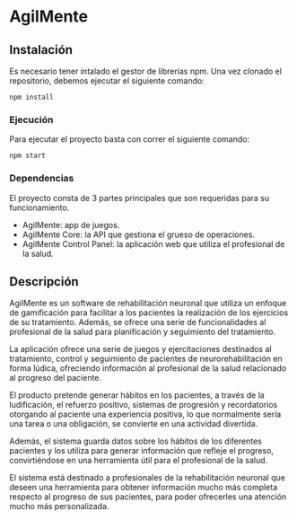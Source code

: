 # AgilMente

## Instalación

Es necesario tener intalado el gestor de librerías npm. Una vez clonado el repositorio, debemos ejecutar el siguiente comando:

```
npm install
```

### Ejecución

Para ejecutar el proyecto basta con correr el siguiente comando:

```
npm start
```

### Dependencias

El proyecto consta de 3 partes principales que son requeridas para su funcionamiento.

- AgilMente: app de juegos.
- AgilMente Core: la API que gestiona el grueso de operaciones.
- AgilMente Control Panel: la aplicación web que utiliza el profesional de la salud.

## Descripción 

AgilMente es un software de rehabilitación neuronal que utiliza un enfoque de gamificación para facilitar a los pacientes la realización de los ejercicios de su tratamiento. Además, se ofrece una serie de funcionalidades al profesional de la salud para planificación y seguimiento del tratamiento. 

La aplicación ofrece una serie de juegos y ejercitaciones destinados al tratamiento, control y seguimiento de pacientes de neurorehabilitación en forma lúdica, ofreciendo información al profesional de la salud relacionado al progreso del paciente. 

El producto pretende generar hábitos en los pacientes, a través de la ludificación, el refuerzo positivo, sistemas de progresión y recordatorios otorgando al paciente una experiencia positiva, lo que normalmente sería una tarea o una obligación, se convierte en una actividad divertida. 

Además, el sistema guarda datos sobre los hábitos de los diferentes pacientes y los utiliza para generar información que refleje el progreso, convirtiéndose en una herramienta útil para el profesional de la salud. 

El sistema está destinado a profesionales de la rehabilitación neuronal que deseen una herramienta para obtener información mucho más completa respecto al progreso de sus pacientes, para poder ofrecerles una atención mucho más personalizada.
